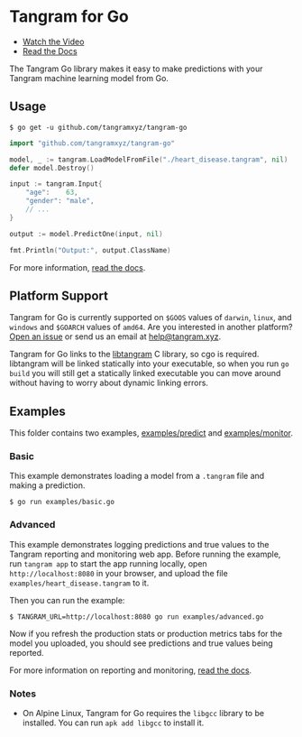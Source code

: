 # Tangram for Go

- [Watch the Video](https://www.tangram.xyz)
- [Read the Docs](https://www.tangram.xyz/docs)

The Tangram Go library makes it easy to make predictions with your Tangram machine learning model from Go.

## Usage

```
$ go get -u github.com/tangramxyz/tangram-go
```

```go
import "github.com/tangramxyz/tangram-go"

model, _ := tangram.LoadModelFromFile("./heart_disease.tangram", nil)
defer model.Destroy()

input := tangram.Input{
	"age":    63,
	"gender": "male",
	// ...
}

output := model.PredictOne(input, nil)

fmt.Println("Output:", output.ClassName)
```

For more information, [read the docs](https://www.tangram.xyz/docs).

## Platform Support

Tangram for Go is currently supported on `$GOOS` values of `darwin`, `linux`, and `windows` and `$GOARCH` values of `amd64`. Are you interested in another platform? [Open an issue](https://github.com/tangramxyz/tangram/issues/new) or send us an email at [help@tangram.xyz](mailto:help@tangram.xyz).

Tangram for Go links to the [libtangram](https://github.com/tangramxyz/libtangram) C library, so cgo is required. libtangram will be linked statically into your executable, so when you run `go build` you will still get a statically linked executable you can move around without having to worry about dynamic linking errors.

## Examples

This folder contains two examples, [examples/predict](examples/predict) and [examples/monitor](examples/monitor).

### Basic

This example demonstrates loading a model from a `.tangram` file and making a prediction.

```
$ go run examples/basic.go
```

### Advanced

This example demonstrates logging predictions and true values to the Tangram reporting and monitoring web app. Before running the example, run `tangram app` to start the app running locally, open `http://localhost:8080` in your browser, and upload the file `examples/heart_disease.tangram` to it.

Then you can run the example:

```
$ TANGRAM_URL=http://localhost:8080 go run examples/advanced.go
```

Now if you refresh the production stats or production metrics tabs for the model you uploaded, you should see predictions and true values being reported.

For more information on reporting and monitoring, [read the docs](https://www.tangram.xyz/docs).

### Notes

* On Alpine Linux, Tangram for Go requires the `libgcc` library to be installed. You can run `apk add libgcc` to install it.

